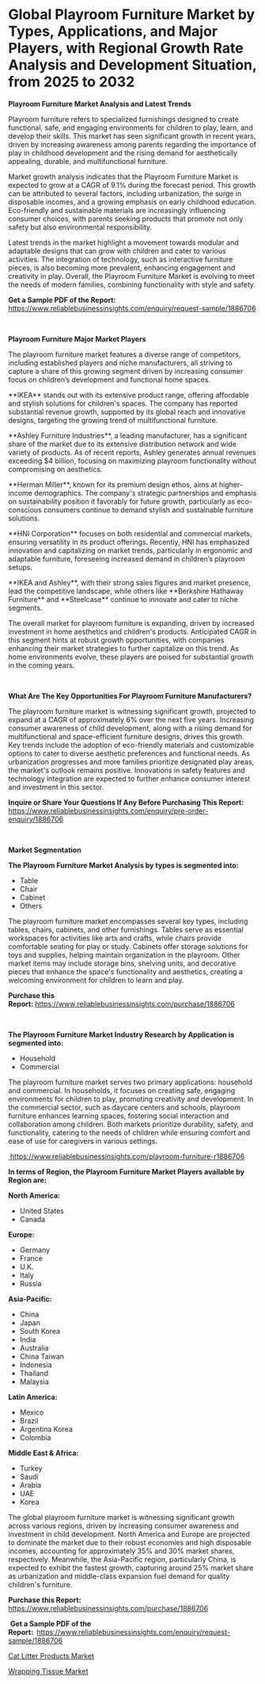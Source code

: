 <p><h1>Global Playroom Furniture Market by Types, Applications, and Major Players, with Regional Growth Rate Analysis and Development Situation, from 2025 to 2032</h1></p><p><strong>Playroom Furniture Market Analysis and Latest Trends</strong></p>
<p><p>Playroom furniture refers to specialized furnishings designed to create functional, safe, and engaging environments for children to play, learn, and develop their skills. This market has seen significant growth in recent years, driven by increasing awareness among parents regarding the importance of play in childhood development and the rising demand for aesthetically appealing, durable, and multifunctional furniture.</p><p>Market growth analysis indicates that the Playroom Furniture Market is expected to grow at a CAGR of 9.1% during the forecast period. This growth can be attributed to several factors, including urbanization, the surge in disposable incomes, and a growing emphasis on early childhood education. Eco-friendly and sustainable materials are increasingly influencing consumer choices, with parents seeking products that promote not only safety but also environmental responsibility.</p><p>Latest trends in the market highlight a movement towards modular and adaptable designs that can grow with children and cater to various activities. The integration of technology, such as interactive furniture pieces, is also becoming more prevalent, enhancing engagement and creativity in play. Overall, the Playroom Furniture Market is evolving to meet the needs of modern families, combining functionality with style and safety.</p></p>
<p><strong>Get a Sample PDF of the Report:&nbsp;</strong> <a href="https://www.reliablebusinessinsights.com/enquiry/request-sample/1886706?utm_campaign=96&utm_medium=2&utm_source=Github&utm_content=ia&utm_term=07022025&utm_id=playroom-furniture">https://www.reliablebusinessinsights.com/enquiry/request-sample/1886706</a></p>
<p>&nbsp;</p>
<p><strong>Playroom Furniture Major Market Players</strong></p>
<p><p>The playroom furniture market features a diverse range of competitors, including established players and niche manufacturers, all striving to capture a share of this growing segment driven by increasing consumer focus on children’s development and functional home spaces.</p><p>**IKEA** stands out with its extensive product range, offering affordable and stylish solutions for children's spaces. The company has reported substantial revenue growth, supported by its global reach and innovative designs, targeting the growing trend of multifunctional furniture.</p><p>**Ashley Furniture Industries**, a leading manufacturer, has a significant share of the market due to its extensive distribution network and wide variety of products. As of recent reports, Ashley generates annual revenues exceeding $4 billion, focusing on maximizing playroom functionality without compromising on aesthetics.</p><p>**Herman Miller**, known for its premium design ethos, aims at higher-income demographics. The company's strategic partnerships and emphasis on sustainability position it favorably for future growth, particularly as eco-conscious consumers continue to demand stylish and sustainable furniture solutions.</p><p>**HNI Corporation** focuses on both residential and commercial markets, ensuring versatility in its product offerings. Recently, HNI has emphasized innovation and capitalizing on market trends, particularly in ergonomic and adaptable furniture, foreseeing increased demand in children’s playroom setups.</p><p>**IKEA and Ashley**, with their strong sales figures and market presence, lead the competitive landscape, while others like **Berkshire Hathaway Furniture** and **Steelcase** continue to innovate and cater to niche segments.</p><p>The overall market for playroom furniture is expanding, driven by increased investment in home aesthetics and children's products. Anticipated CAGR in this segment hints at robust growth opportunities, with companies enhancing their market strategies to further capitalize on this trend. As home environments evolve, these players are poised for substantial growth in the coming years.</p></p>
<p>&nbsp;</p>
<p><strong>What Are The Key Opportunities For Playroom Furniture Manufacturers?</strong></p>
<p><p>The playroom furniture market is witnessing significant growth, projected to expand at a CAGR of approximately 6% over the next five years. Increasing consumer awareness of child development, along with a rising demand for multifunctional and space-efficient furniture designs, drives this growth. Key trends include the adoption of eco-friendly materials and customizable options to cater to diverse aesthetic preferences and functional needs. As urbanization progresses and more families prioritize designated play areas, the market's outlook remains positive. Innovations in safety features and technology integration are expected to further enhance consumer interest and investment in this sector.</p></p>
<p><strong>Inquire or Share Your Questions If Any Before Purchasing This Report:</strong> <a href="https://www.reliablebusinessinsights.com/enquiry/pre-order-enquiry/1886706?utm_campaign=96&utm_medium=2&utm_source=Github&utm_content=ia&utm_term=07022025&utm_id=playroom-furniture">https://www.reliablebusinessinsights.com/enquiry/pre-order-enquiry/1886706</a></p>
<p>&nbsp;</p>
<p><strong>Market Segmentation</strong></p>
<p><strong>The Playroom Furniture Market Analysis by types is segmented into:</strong></p>
<p><ul><li>Table</li><li>Chair</li><li>Cabinet</li><li>Others</li></ul></p>
<p><p>The playroom furniture market encompasses several key types, including tables, chairs, cabinets, and other furnishings. Tables serve as essential workspaces for activities like arts and crafts, while chairs provide comfortable seating for play or study. Cabinets offer storage solutions for toys and supplies, helping maintain organization in the playroom. Other market items may include storage bins, shelving units, and decorative pieces that enhance the space's functionality and aesthetics, creating a welcoming environment for children to learn and play.</p></p>
<p><strong>Purchase this Report:&nbsp;</strong><a href="https://www.reliablebusinessinsights.com/purchase/1886706?utm_campaign=96&utm_medium=2&utm_source=Github&utm_content=ia&utm_term=07022025&utm_id=playroom-furniture">https://www.reliablebusinessinsights.com/purchase/1886706</a></p>
<p>&nbsp;</p>
<p><strong>The Playroom Furniture Market Industry Research by Application is segmented into:</strong></p>
<p><ul><li>Household</li><li>Commercial</li></ul></p>
<p><p>The playroom furniture market serves two primary applications: household and commercial. In households, it focuses on creating safe, engaging environments for children to play, promoting creativity and development. In the commercial sector, such as daycare centers and schools, playroom furniture enhances learning spaces, fostering social interaction and collaboration among children. Both markets prioritize durability, safety, and functionality, catering to the needs of children while ensuring comfort and ease of use for caregivers in various settings.</p></p>
<p><a href="https://www.reliablebusinessinsights.com/playroom-furniture-r1886706?utm_campaign=96&utm_medium=2&utm_source=Github&utm_content=ia&utm_term=07022025&utm_id=playroom-furniture">&nbsp;https://www.reliablebusinessinsights.com/playroom-furniture-r1886706</a></p>
<p><strong>In terms of Region, the Playroom Furniture Market Players available by Region are:</strong></p>
<p>
    <p> <strong> North America: </strong>
        <ul>
            <li>United States</li>
            <li>Canada</li>
        </ul>
        </p> 
    <p> <strong> Europe: </strong>
        <ul>
            <li>Germany</li>
            <li>France</li>
            <li>U.K.</li>
            <li>Italy</li>
            <li>Russia</li>
        </ul>
        </p> 
    <p> <strong> Asia-Pacific: </strong>
        <ul>
            <li>China</li>
            <li>Japan</li>
            <li>South Korea</li>
            <li>India</li>
            <li>Australia</li>
            <li>China Taiwan</li>
            <li>Indonesia</li>
            <li>Thailand</li>
            <li>Malaysia</li>
        </ul>
        </p> 
    <p> <strong> Latin America: </strong>
        <ul>
            <li>Mexico</li>
            <li>Brazil</li>
            <li>Argentina Korea</li>
            <li>Colombia</li>
        </ul>
        </p> 
    <p> <strong> Middle East & Africa: </strong>
        <ul>
            <li>Turkey</li>
            <li>Saudi</li>
            <li>Arabia</li>
            <li>UAE</li>
            <li>Korea</li>
        </ul>
    </p>
    </p>
<p><p>The global playroom furniture market is witnessing significant growth across various regions, driven by increasing consumer awareness and investment in child development. North America and Europe are projected to dominate the market due to their robust economies and high disposable incomes, accounting for approximately 35% and 30% market shares, respectively. Meanwhile, the Asia-Pacific region, particularly China, is expected to exhibit the fastest growth, capturing around 25% market share as urbanization and middle-class expansion fuel demand for quality children's furniture.</p></p>
<p><strong>Purchase this Report: </strong><a href="https://www.reliablebusinessinsights.com/purchase/1886706?utm_campaign=96&utm_medium=2&utm_source=Github&utm_content=ia&utm_term=07022025&utm_id=playroom-furniture">https://www.reliablebusinessinsights.com/purchase/1886706</a></p>
<p>&nbsp;<strong>Get a Sample PDF of the Report:&nbsp;&nbsp;</strong><a href="https://www.reliablebusinessinsights.com/enquiry/request-sample/1886706?utm_campaign=96&utm_medium=2&utm_source=Github&utm_content=ia&utm_term=07022025&utm_id=playroom-furniture">https://www.reliablebusinessinsights.com/enquiry/request-sample/1886706</a></p>
<p><strong></strong></p>
<p><p><a href="https://github.com/normiaooghe3/Market-Research-Report-List-1/blob/main/cat-litter-products-market.md?utm_campaign=96&utm_medium=2&utm_source=Github&utm_content=ia&utm_term=07022025&utm_id=playroom-furniture">Cat Litter Products Market</a></p><p><a href="https://github.com/wwwkeltoum/Market-Research-Report-List-5/blob/main/wrapping-tissue-market.md?utm_campaign=96&utm_medium=2&utm_source=Github&utm_content=ia&utm_term=07022025&utm_id=playroom-furniture">Wrapping Tissue Market</a></p></p>